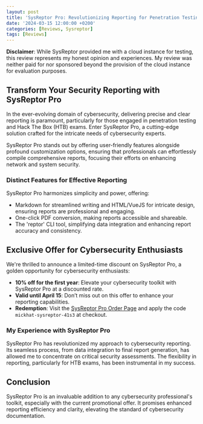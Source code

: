 ```yaml
---
layout: post
title: 'SysReptor Pro: Revolutionizing Reporting for Penetration Testing'
date: '2024-03-15 12:00:00 +0200'
categories: [Reviews, Sysreptor]
tags: [Reviews]
---
```



**Disclaimer**: While SysReptor provided me with a cloud instance for testing, this review represents my honest opinion and experiences. My review was neither paid for nor sponsored beyond the provision of the cloud instance for evaluation purposes.

## Transform Your Security Reporting with SysReptor Pro

In the ever-evolving domain of cybersecurity, delivering precise and clear reporting is paramount, particularly for those engaged in penetration testing and Hack The Box (HTB) exams. Enter SysReptor Pro, a cutting-edge solution crafted for the intricate needs of cybersecurity experts.

SysReptor Pro stands out by offering user-friendly features alongside profound customization options, ensuring that professionals can effortlessly compile comprehensive reports, focusing their efforts on enhancing network and system security.

### Distinct Features for Effective Reporting

SysReptor Pro harmonizes simplicity and power, offering:

- Markdown for streamlined writing and HTML/VueJS for intricate design, ensuring reports are professional and engaging.
- One-click PDF conversion, making reports accessible and shareable.
- The 'reptor' CLI tool, simplifying data integration and enhancing report accuracy and consistency.

## Exclusive Offer for Cybersecurity Enthusiasts

We're thrilled to announce a limited-time discount on SysReptor Pro, a golden opportunity for cybersecurity enthusiasts:

- **10% off for the first year**: Elevate your cybersecurity toolkit with SysReptor Pro at a discounted rate.
- **Valid until April 15**: Don’t miss out on this offer to enhance your reporting capabilities.
- **Redemption**: Visit the [SysReptor Pro Order Page](https://cloud.sysreptor.com/order/) and apply the code `mickhat-sysreptor-41s3` at checkout.

### My Experience with SysReptor Pro

SysReptor Pro has revolutionized my approach to cybersecurity reporting. Its seamless process, from data integration to final report generation, has allowed me to concentrate on critical security assessments. The flexibility in reporting, particularly for HTB exams, has been instrumental in my success.

## Conclusion

SysReptor Pro is an invaluable addition to any cybersecurity professional's toolkit, especially with the current promotional offer. It promises enhanced reporting efficiency and clarity, elevating the standard of cybersecurity documentation.